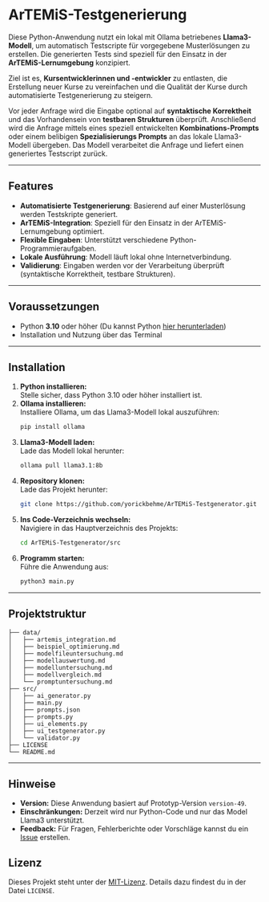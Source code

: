 # **ArTEMiS-Testgenerierung**

Diese Python-Anwendung nutzt ein lokal mit Ollama betriebenes **Llama3-Modell**, um automatisch Testscripte für vorgegebene Musterlösungen zu erstellen. Die generierten Tests sind speziell für den Einsatz in der **ArTEMiS-Lernumgebung** konzipiert.

Ziel ist es, **Kursentwicklerinnen und -entwickler** zu entlasten, die Erstellung neuer Kurse zu vereinfachen und die Qualität der Kurse durch automatisierte Testgenerierung zu steigern.

Vor jeder Anfrage wird die Eingabe optional auf **syntaktische Korrektheit** und das Vorhandensein von **testbaren Strukturen** überprüft. Anschließend wird die Anfrage mittels eines speziell entwickelten **Kombinations-Prompts** oder einem belibigen **Spezialisierungs Prompts** an das lokale Llama3-Modell übergeben. Das Modell verarbeitet die Anfrage und liefert einen generiertes Testscript zurück.

---

## **Features**
- **Automatisierte Testgenerierung**: Basierend auf einer Musterlösung werden Testskripte generiert.
- **ArTEMiS-Integration**: Speziell für den Einsatz in der ArTEMiS-Lernumgebung optimiert.
- **Flexible Eingaben**: Unterstützt verschiedene Python-Programmieraufgaben.
- **Lokale Ausführung**: Modell läuft lokal ohne Internetverbindung.
- **Validierung**: Eingaben werden vor der Verarbeitung überprüft (syntaktische Korrektheit, testbare Strukturen).

---

## **Voraussetzungen**
- Python **3.10** oder höher (Du kannst Python [hier herunterladen](https://www.python.org/))
- Installation und Nutzung über das Terminal 
---

## **Installation**
1. **Python installieren:**  
   Stelle sicher, dass Python 3.10 oder höher installiert ist.  
2. **Ollama installieren:**  
   Installiere Ollama, um das Llama3-Modell lokal auszuführen:
   ```bash
   pip install ollama
   ```
3. **Llama3-Modell laden:**  
   Lade das Modell lokal herunter:
   ```bash
   ollama pull llama3.1:8b
   ```
4. **Repository klonen:**  
   Lade das Projekt herunter:
   ```bash
   git clone https://github.com/yorickbehme/ArTEMiS-Testgenerator.git
   ```
5. **Ins Code-Verzeichnis wechseln:**  
   Navigiere in das Hauptverzeichnis des Projekts:
   ```bash
   cd ArTEMiS-Testgenerator/src
   ```
5. **Programm starten:**  
   Führe die Anwendung aus:
   ```bash
   python3 main.py
   ```
 
---

## **Projektstruktur**

```plaintext
├── data/
│   ├── artemis_integration.md
│   ├── beispiel_optimierung.md
│   ├── modelfileuntersuchung.md
│   ├── modellauswertung.md
│   ├── modelluntersuchung.md
│   ├── modellvergleich.md
│   └── promptuntersuchung.md
├── src/
│   ├── ai_generator.py  
│   ├── main.py
│   ├── prompts.json
│   ├── prompts.py
│   ├── ui_elements.py
│   ├── ui_testgenerator.py
│   └── validator.py
├── LICENSE
└── README.md
```

---

## **Hinweise**
- **Version:** Diese Anwendung basiert auf Prototyp-Version `version-49`.
- **Einschränkungen:** Derzeit wird nur Python-Code und nur das Model Llama3 unterstützt.
- **Feedback:** Für Fragen, Fehlerberichte oder Vorschläge kannst du ein [Issue](https://github.com/yorickbehme/ArTEMiS-Testgenerator.git) erstellen.

## **Lizenz**
Dieses Projekt steht unter der [MIT-Lizenz](./LICENSE). Details dazu findest du in der Datei `LICENSE`.
